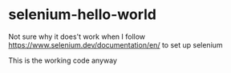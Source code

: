 # selenium-hello-world

Not sure why it does't work when I follow https://www.selenium.dev/documentation/en/ to set up selenium

This is the working code anyway
